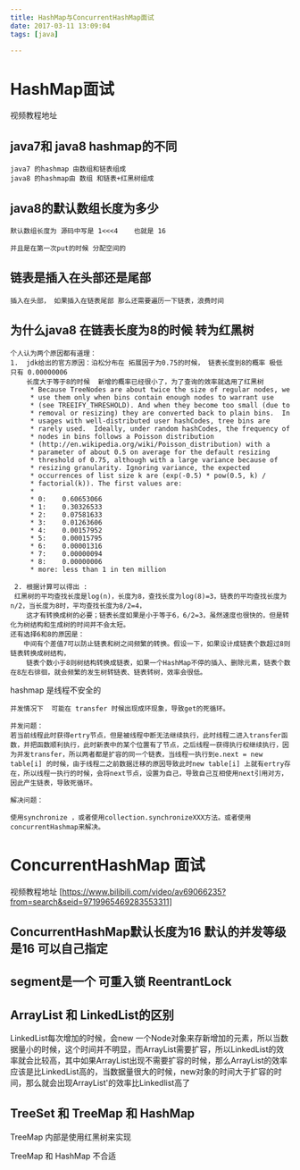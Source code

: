 ```yaml
---
title: HashMap与ConcurrentHashMap面试
date: 2017-03-11 13:09:04
tags: [java]

---
```



# HashMap面试

视频教程地址

## java7和 java8 hashmap的不同
```
java7 的hashmap 由数组和链表组成
java8 的hashmap由 数组 和链表+红黑树组成
```
## java8的默认数组长度为多少
```
默认数组长度为 源码中写是 1<<<4    也就是 16  

并且是在第一次put的时候 分配空间的
```
## 链表是插入在头部还是尾部
```
插入在头部， 如果插入在链表尾部 那么还需要遍历一下链表，浪费时间
```

## 为什么java8 在链表长度为8的时候 转为红黑树
```
个人认为两个原因都有道理：
1.  jdk给出的官方原因：泊松分布在 拓展因子为0.75的时候， 链表长度到8的概率 极低 只有 0.00000006
    长度大于等于8的时候  新增的概率已经很小了，为了查询的效率就选用了红黑树
     * Because TreeNodes are about twice the size of regular nodes, we
     * use them only when bins contain enough nodes to warrant use
     * (see TREEIFY_THRESHOLD). And when they become too small (due to
     * removal or resizing) they are converted back to plain bins.  In
     * usages with well-distributed user hashCodes, tree bins are
     * rarely used.  Ideally, under random hashCodes, the frequency of
     * nodes in bins follows a Poisson distribution
     * (http://en.wikipedia.org/wiki/Poisson_distribution) with a
     * parameter of about 0.5 on average for the default resizing
     * threshold of 0.75, although with a large variance because of
     * resizing granularity. Ignoring variance, the expected
     * occurrences of list size k are (exp(-0.5) * pow(0.5, k) /
     * factorial(k)). The first values are:
     *
     * 0:    0.60653066
     * 1:    0.30326533
     * 2:    0.07581633
     * 3:    0.01263606
     * 4:    0.00157952
     * 5:    0.00015795
     * 6:    0.00001316
     * 7:    0.00000094
     * 8:    0.00000006
     * more: less than 1 in ten million
 
 2. 根据计算可以得出 :
 红黑树的平均查找长度是log(n)，长度为8，查找长度为log(8)=3，链表的平均查找长度为n/2，当长度为8时，平均查找长度为8/2=4，
    这才有转换成树的必要；链表长度如果是小于等于6，6/2=3，虽然速度也很快的，但是转化为树结构和生成树的时间并不会太短。
还有选择6和8的原因是：
　　中间有个差值7可以防止链表和树之间频繁的转换。假设一下，如果设计成链表个数超过8则链表转换成树结构，
    链表个数小于8则树结构转换成链表，如果一个HashMap不停的插入、删除元素，链表个数在8左右徘徊，就会频繁的发生树转链表、链表转树，效率会很低。
```



hashmap 是线程不安全的

```
并发情况下  可能在 transfer 时候出现成环现象，导致get的死循环。

并发问题：
若当前线程此时获得ertry节点，但是被线程中断无法继续执行，此时线程二进入transfer函数，并把函数顺利执行，此时新表中的某个位置有了节点，之后线程一获得执行权继续执行，因为并发transfer，所以两者都是扩容的同一个链表，当线程一执行到e.next = new table[i] 的时候，由于线程二之前数据迁移的原因导致此时new table[i] 上就有ertry存在，所以线程一执行的时候，会将next节点，设置为自己，导致自己互相使用next引用对方，因此产生链表，导致死循环。

解决问题：

使用synchronize ，或者使用collection.synchronizeXXX方法。或者使用concurrentHashmap来解决。
```



# ConcurrentHashMap 面试

 视频教程地址 [https://www.bilibili.com/video/av69066235?from=search&seid=9719965469283553311]
## ConcurrentHashMap默认长度为16  默认的并发等级是16 可以自己指定

## segment是一个 可重入锁 ReentrantLock







## ArrayList 和 LinkedList的区别

 LinkedList每次增加的时候，会new 一个Node对象来存新增加的元素，所以当数据量小的时候，这个时间并不明显，而ArrayList需要扩容，所以LinkedList的效率就会比较高，其中如果ArrayList出现不需要扩容的时候，那么ArrayList的效率应该是比LinkedList高的，当数据量很大的时候，new对象的时间大于扩容的时间，那么就会出现ArrayList'的效率比Linkedlist高了





## TreeSet  和  TreeMap 和  HashMap

TreeMap 内部是使用红黑树来实现



TreeMap 和  HashMap 不合适





